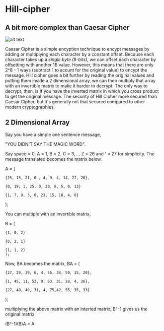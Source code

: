 # Hill-cipher

## A bit more complex than Caesar Cipher

![alt text](https://i.imgur.com/XZcUCMU.png "caesar cipher")

Caesar Cipher is a simple encyption technique to encypt messages by adding or multiplying each character by a constant offset.
Because each character takes up a *single byte (8-bits)*, we can offset each character by offsetting with another 1B value. However,
this means that there are only 2^8 - 1 ways (subtract 1 to acount for the original value) to encypt the message. Hill cipher goes a bit further by reading the original values and putting them inside a 2 dimensional array, we can then multiply that array with an invertible matrix to make it harder to decrypt. The only way to decrypt, then, is if you have the inverted matrix in which you cross product to get the original message. The 
security of Hill Cipher more secured than Caesar Cipher, but it's generally not that secured compared to other modern cryptographies. 

## 2 Dimensional Array

Say you have a simple one sentence message, 

"YOU DIDN'T SAY THE MAGIC WORD".

Say space = 0, A = 1, B = 2, C = 3, ... Z = 26 and ' = 27 for simplicity. The message translated becomes the
matrix below.

A = ( 
    
    {25, 15, 21, 0 , 4, 9, 4, 14, 27, 20},
    
    {0, 19, 1, 25, 0, 20, 8, 5, 0, 13}
    
    {1, 7, 9, 3, 0, 23, 15, 18, 4, 0}
   
   );
   
   You can multiple with an invertible matrix, 
   
B = ( 
    
    {1, 0, 2}
    
    {0, 2, 1}
    
    {1, 1, 2}
    );

Now, BA becomes the matrix, 
BA = (

    {27, 29, 39, 6, 4, 55, 34, 50, 35, 20},
  
    {1, 45, 11, 53, 0, 63, 31, 28, 4, 26},

    {27, 48, 40, 31, 4, 75,42, 55, 35, 33}
  
  );
  
  multiplying the above matrix with an interted matrix, B^-1 gives us the original matrix
  
  (B^-1)(B)A = A
